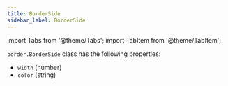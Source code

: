 ```yaml
---
title: BorderSide
sidebar_label: BorderSide
---
```

import Tabs from '@theme/Tabs';
import TabItem from '@theme/TabItem';

`border.BorderSide` class has the following properties:
* `width` (number)
* `color` (string)
